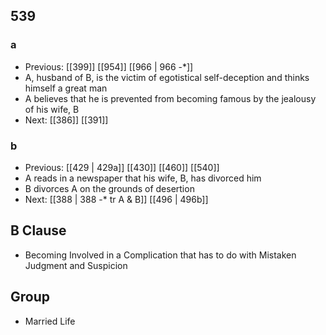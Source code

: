 ## 539
### a
- Previous: [[399]] [[954]] [[966 | 966 -*]] 
- A, husband of B, is the victim of egotistical self-deception and thinks himself a great man
- A believes that he is prevented from becoming famous by the jealousy of his wife, B
- Next: [[386]] [[391]] 

### b
- Previous: [[429 | 429a]] [[430]] [[460]] [[540]] 
- A reads in a newspaper that his wife, B, has divorced him
- B divorces A on the grounds of desertion
- Next: [[388 | 388 -* tr A &amp; B]] [[496 | 496b]] 

## B Clause
- Becoming Involved in a Complication that has to do with Mistaken Judgment and Suspicion

## Group
- Married Life

